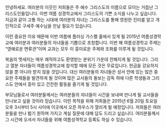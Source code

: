 안녕하세요. 여러분의 이웃인 저희들은 주 예수 그리스도의 이름으로 모이는 거듭난 그리스도인들입니다. 이번 여름 성경학교에서 그리스도의 기쁜 소식을 나누고 싶습니다. 지금과 같이 고통 하는 시대에 여러분의 자녀는 그리스도를 통해 영원한 진리를 알고 개인적으로 구세주 예수님을 만날 필요가 있습니다.
 
이런 중요한 이유 때문에 이번 여름에 플러싱 가스펠 홀에서 있게 될 2015년 여름성경학교에 여러분과 여러분들의 자녀들을 기쁨으로 초청합니다. 이번 해 여름성경학교 주제는 “영예로운 면류관”이며 교과는 모두 이 흥미로운 주제와 조화를 이루게 될 것입니다.
 
복음의 멧세지는 매우 쾌적하고도 환영받는 분위기 가운데 전해지게 될 것입니다. 그리고 열분 자녀들이 여름성경학교에 참석할 때에 모든 것은 무료입니다. 헌금을 강요하지 않을 뿐 아니라 받지 않을 것입니다. 대신 여러분들의 자녀들은 성서 안에 있는 많은 중요한 주제들을 발견하게 될 것이며 많은 교사들의 돌보는 감독 하에 다른 학생들과 그리스도 안에서 흥미 있고 건전한 활동을 즐기게 될 것입니다.
 
부모님들로서 여러분들께서는 여러분들의 자녀들이 시간을 보내며 만나게 될 교사들을 만나보고 싶을 것이라 믿습니다. 이런 목적을 위해 저희들은 2015년 6월 20일 토요일 오후 3시부터 5시 사이에 이곳에서 오픈 하우스가 열리게 될 예정입니다. 저희들은 여러분들을 만나 뵙기 원하며 가지고 계실 질문에 대해 답도 드리고 싶습니다. 여러분들께서 그 시간에 오셔서 자녀들을 위해 여름성격학교 등록도 하실 수 있습니다.